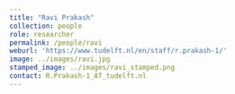```yaml
---
title: "Ravi Prakash"
collection: people
role: researcher
permalink: /people/ravi
weburl: 'https://www.tudelft.nl/en/staff/r.prakash-1/'
image: ../images/ravi.jpg
stamped_image: ../images/ravi_stamped.png
contact: R.Prakash-1_AT_tudelft.nl
---
```

